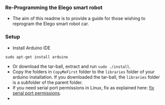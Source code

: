 ### Re-Programming the Elego smart robot
- The aim of this readme is to provide a guide for those wishing to reprogram the Elego smart robot car.


### Setup
- Install Arduino IDE
```
sudo apt-get install arduino

```
- Or download the tar-ball, extract and run `sudo ./install`. 
- Copy the folders in `CopyMeFirst` folder to the `libraries` folder of your arduino installation. If you downloaded the tar-ball, the `libraries` folder is a subfolder of the parent folder.
- If you need serial port permissions in Linux, fix as explained here: [fix serial port permissions](https://linoxide.com/how-to-install-arduino-ide-on-ubuntu-20-04/).
- 

